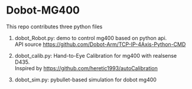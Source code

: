 # Dobot-MG400

This repo contributes three python files

1. dobot_Robot.py: demo to control mg400 based on python api.   
   API source https://github.com/Dobot-Arm/TCP-IP-4Axis-Python-CMD
   
2. dobot_calib.py: Hand-to-Eye Calibration for mg400 with realsense D435.   
   Inspired by https://github.com/heretic1993/autoCalibration
   
3. dobot_sim.py: pybullet-based simulation for dobot mg400